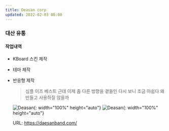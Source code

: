 ```yaml
---
title: Deasan corp
updated: 2022-02-03 00:00
---
```


### 대산 유통
  
#### 작업내역
- KBoard 스킨 제작
- 테마 제작
- 반응형 제작
  
	>심플 이즈 베스트
	>근데 이제 좀 다른 방향을 곁들인
	>다시 보니 조금 아쉽다
	>왜 만들고 사용하질 않을까
 
	![Deasan](https://github.com/project0210/project0210.github.io/blob/master/_posts/images/daesan/001.png?raw=true){: width="100%" height="auto"}
	![Deasan](https://github.com/project0210/project0210.github.io/blob/master/_posts/images/daesan/002.png?raw=true){: width="100%" height="auto"}
  
	URL: https://daesanband.com/

